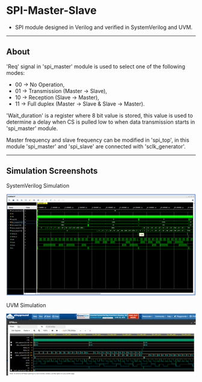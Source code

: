# SPI-Master-Slave
- SPI module designed in Verilog and verified in SystemVerilog and UVM.
---
## About
'Req' signal in 'spi_master' module is used to select one of the following modes:
- 00 -> No Operation,
- 01 -> Transmission (Master -> Slave),
- 10 -> Reception (Slave -> Master),
- 11 -> Full duplex (Master -> Slave & Slave -> Master).

'Wait_duration' is a register where 8 bit value is stored, this value is used to determine
a delay when CS is pulled low to when data transmission starts in 'spi_master' module.

Master frequency and slave frequency can be modified in 'spi_top', in this module 'spi_master'
and 'spi_slave' are connected with 'sclk_generator'.

---
## Simulation Screenshots
SystemVerilog Simulation
<div align="center"> <img src="/spi_simulation_results/sv_tb_results/vivado_waveforms.png"> </div>

UVM Simulation
<div align="center"> <img src="/spi_simulation_results/uvm_tb_results/uvm_eda_waveforms.png"> </div> 

